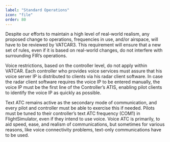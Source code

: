 ```yaml
---
label: "Standard Operations"
icon: "file"
order: 80
---
```


Despite our efforts to maintain a high level of real-world realism, any proposed change to operations, frequencies in use, and/or airspace, will have to be reviewed by VATCAR3. This requirement will ensure that a new set of rules, even if it is based on real-world changes, do not interfere with surrounding FIR’s operations.

Voice restrictions, based on the controller level, do not apply within VATCAR. Each controller who provides voice services must assure that his voice server IP is distributed to clients via his radar client software. In case the radar client software requires the voice IP to be entered manually, the voice IP must be the first line of the Controller’s ATIS, enabling pilot clients to identify the voice IP as quickly as possible.

Text ATC remains active as the secondary mode of communication, and every pilot and controller must be able to exercise this if needed. Pilots must be tuned to their controller’s text ATC frequency (COM1) in FlightSimulator, even if they intend to use voice. Voice ATC is primarily, to aid speed, ease, and realism of communications, but sometimes for various reasons, like voice connectivity problems, text-only communications have to be used.
